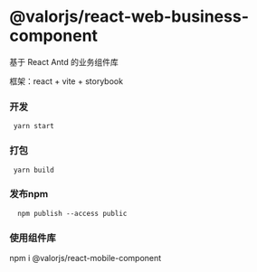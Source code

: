 # @valorjs/react-web-business-component

基于 React Antd 的业务组件库

框架：react + vite + storybook
### 开发
```
 yarn start
```

### 打包
```
 yarn build
```

### 发布npm
```
  npm publish --access public
```


### 使用组件库
npm i @valorjs/react-mobile-component